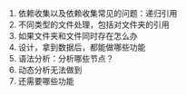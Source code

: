 1. 依赖收集以及依赖收集常见的问题：递归引用
2. 不同类型的文件处理，包括对文件夹的引用
3. 如果文件夹和文件同时存在怎么办
4. 设计，拿到数据后，都能做哪些功能
5. 语法分析：分析哪些节点？
6. 动态分析无法做到
7. 还需要哪些功能